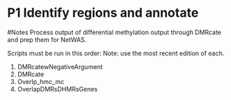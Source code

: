 # P1 Identify regions and annotate

#Notes
Process output of differential methylation output through DMRcate and prep them for NetWAS. 

Scripts must be run in this order: 
Note: use the most recent edition of each. 

1. DMRcatewNegativeArgument
2. DMRcate
3. Overlp_hmc_mc
4. OverlapDMRsDHMRsGenes
